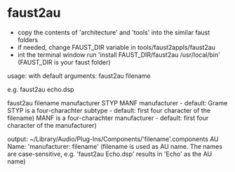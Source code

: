 faust2au
========

- copy the contents of 'architecture' and 'tools' into the similar faust folders
- if needed, change FAUST_DIR variable in tools/faust2appls/faust2au 
- int the terminal window run  'install FAUST_DIR/faust2au /usr/local/bin' (FAUST_DIR is your faust folder)


usage: 
with default arguments:
faust2au filename

e.g. faust2au echo.dsp

faust2au filename manufacturer STYP MANF
  manufacturer - default: Grame
  STYP is a four-charachter subtype - default: first four character of the filename)
  MANF is a four-charachter manufacturer - default: first four character of the manufacturer)

output: ~/Library/Audio/Plug-Ins/Components/'filename'.components
         AU Name: 'manufacturer: filename'  (filename is used as AU name. The names are case-sensitive, e.g. 'faust2au Echo.dsp' results in 'Echo' as the AU name)
